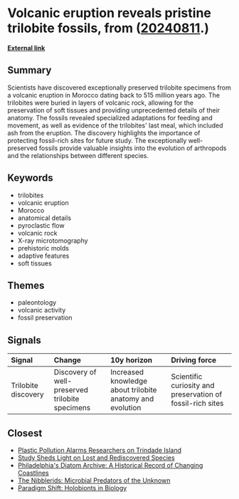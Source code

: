 # __Volcanic eruption reveals pristine trilobite fossils__, from ([20240811](https://kghosh.substack.com/p/20240811).)

__[External link](https://edition.cnn.com/2024/07/09/science/trilobite-fossils-discovery-volcanic-ash/index.html)__



## Summary

Scientists have discovered exceptionally preserved trilobite specimens from a volcanic eruption in Morocco dating back to 515 million years ago. The trilobites were buried in layers of volcanic rock, allowing for the preservation of soft tissues and providing unprecedented details of their anatomy. The fossils revealed specialized adaptations for feeding and movement, as well as evidence of the trilobites' last meal, which included ash from the eruption. The discovery highlights the importance of protecting fossil-rich sites for future study. The exceptionally well-preserved fossils provide valuable insights into the evolution of arthropods and the relationships between different species.

## Keywords

* trilobites
* volcanic eruption
* Morocco
* anatomical details
* pyroclastic flow
* volcanic rock
* X-ray microtomography
* prehistoric molds
* adaptive features
* soft tissues

## Themes

* paleontology
* volcanic activity
* fossil preservation

## Signals

| Signal              | Change                                          | 10y horizon                                               | Driving force                                              |
|:--------------------|:------------------------------------------------|:----------------------------------------------------------|:-----------------------------------------------------------|
| Trilobite discovery | Discovery of well-preserved trilobite specimens | Increased knowledge about trilobite anatomy and evolution | Scientific curiosity and preservation of fossil-rich sites |

## Closest

* [Plastic Pollution Alarms Researchers on Trindade Island](3a2f37aa4b4daa0e84f87a5dcdf8aeaf)
* [Study Sheds Light on Lost and Rediscovered Species](e74f7533443e1f161b145e7f2db450d4)
* [Philadelphia's Diatom Archive: A Historical Record of Changing Coastlines](b846e5d85bd66a60d5b38a9db41233dd)
* [The Nibblerids: Microbial Predators of the Unknown](279ad1b21581f6a15ca206621c443c6d)
* [Paradigm Shift: Holobionts in Biology](99e803820e0c09fbc3163a5a26ff49bb)